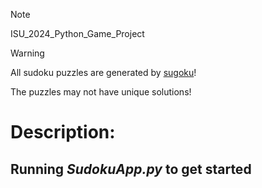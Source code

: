 > [!NOTE]
> ISU_2024_Python_Game_Project

> [!WARNING]
> All sudoku puzzles are generated by [sugoku](https://github.com/bertoort/sugoku)!
> 
> The puzzles may not have unique solutions!

# Description:
## Running ***SudokuApp.py*** to get started
